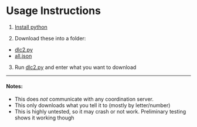 # Usage Instructions

1) [Install python](https://www.python.org/download/)

2) Download these into a folder:
  * [dlc2.py](https://raw.githubusercontent.com/dnsev/mta/master/src/dlc2.py)
  * [all.json](https://raw.githubusercontent.com/dnsev/mta/master/src/all.json)

3) Run [dlc2.py](https://raw.githubusercontent.com/dnsev/mta/master/src/dlc2.py) and enter what you want to download

---

#### Notes:

* This does <i>not</i> communicate with any coordination server.
* This only downloads what you tell it to (mostly by letter/number)
* This is highly untested, so it may crash or not work. Preliminary testing shows it working though

